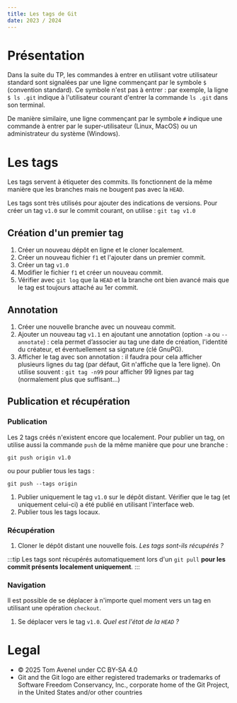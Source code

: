 ```yaml
---
title: Les tags de Git
date: 2023 / 2024
---
```


# Présentation

Dans la suite du TP, les commandes à entrer en utilisant votre utilisateur standard sont signalées par une ligne commençant par le symbole `$` (convention standard). Ce symbole n'est pas à entrer : par exemple, la ligne `$ ls .git` indique à l'utilisateur courant d'entrer la commande `ls .git` dans son terminal.

De manière similaire, une ligne commençant par le symbole `#` indique une commande à entrer par le super-utilisateur (Linux, MacOS) ou un administrateur du système (Windows).

# Les tags

Les tags servent à étiqueter des commits. Ils fonctionnent de la même manière que les branches mais ne bougent pas avec la `HEAD`.

Les tags sont très utilisés pour ajouter des indications de versions. Pour créer un tag `v1.0` sur le commit courant, on utilise : `git tag v1.0`

## Création d'un premier tag

1. Créer un nouveau dépôt en ligne et le cloner localement.
1. Créer un nouveau fichier `f1` et l'ajouter dans un premier commit.
1. Créer un tag `v1.0`
1. Modifier le fichier `f1` et créer un nouveau commit.
1. Vérifier avec `git log` que la `HEAD` et la branche ont bien avancé mais que le tag est toujours attaché au 1er commit.

## Annotation

1. Créer une nouvelle branche avec un nouveau commit.
1. Ajouter un nouveau tag `v1.1` en ajoutant une annotation (option `-a` ou `--annotate`) : cela permet d’associer au tag une date de création, l'identité du créateur, et éventuellement sa signature (clé GnuPG).
1. Afficher le tag avec son annotation : il faudra pour cela afficher plusieurs lignes du tag (par défaut, Git n'affiche que la 1ere ligne). On utilise souvent : `git tag -n99` pour afficher 99 lignes par tag (normalement plus que suffisant...)

## Publication et récupération

### Publication

Les 2 tags créés n'existent encore que localement. Pour publier un tag, on utilise aussi la commande `push` de la même manière que pour une branche :

```
git push origin v1.0
```

ou pour publier tous les tags :

```
git push --tags origin
```

1. Publier uniquement le tag `v1.0` sur le dépôt distant. Vérifier que le tag (et uniquement celui-ci) a été publié en utilisant l'interface web.
1. Publier tous les tags locaux.

### Récupération

1. Cloner le dépôt distant une nouvelle fois. _Les tags sont-ils récupérés ?_

:::tip
Les tags sont récupérés automatiquement lors d'un `git pull` **pour les commit présents localement uniquement**.
:::

### Navigation

Il est possible de se déplacer à n'importe quel moment vers un tag en utilisant une opération `checkout`.

1. Se déplacer vers le tag `v1.0`. _Quel est l'état de la `HEAD` ?_

# Legal

- © 2025 Tom Avenel under CC  BY-SA 4.0
- Git and the Git logo are either registered trademarks or trademarks of Software Freedom Conservancy, Inc., corporate home of the Git Project, in the United States and/or other countries

